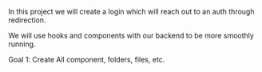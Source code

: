 



In this project we will create a login which will reach out to an auth through redirection.


We will use hooks and components with our backend to be more smoothly running.


Goal 1: Create All component, folders, files, etc. 















